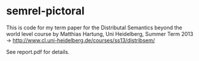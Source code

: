 semrel-pictoral
===============

This is code for my term paper for the Distributal Semantics beyond the world level
course by Matthias Hartung, Uni Heidelberg, Summer Term 2013
-> http://www.cl.uni-heidelberg.de/courses/ss13/distribsem/

See report.pdf for details.


